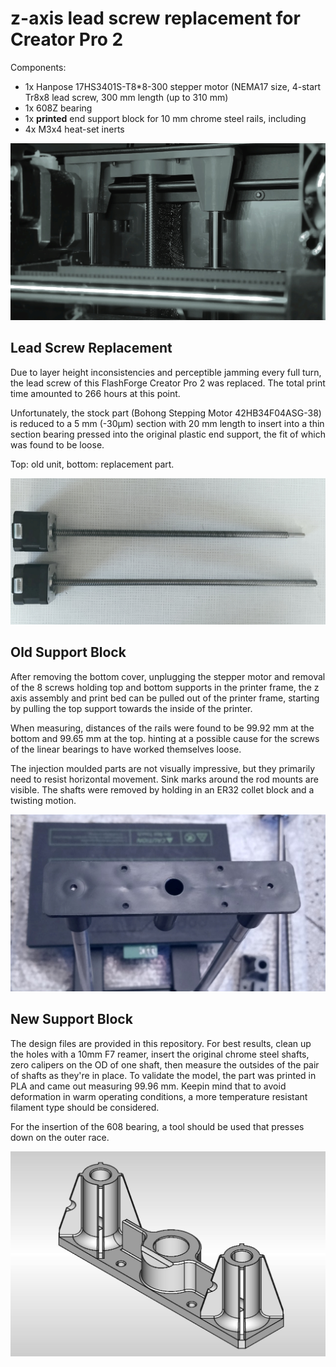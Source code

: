# z-axis lead screw replacement for Creator Pro 2 

Components:
- 1x Hanpose 17HS3401S-T8*8-300 stepper motor (NEMA17 size, 4-start Tr8x8 lead screw, 300 mm length (up to 310 mm)
- 1x 608Z bearing
- 1x **printed** end support block for 10 mm chrome steel rails, including
- 4x M3x4 heat-set inerts

![](img/002.jpg)


## Lead Screw Replacement

Due to layer height inconsistencies and perceptible jamming every full turn, the lead screw of this FlashForge Creator Pro 2 was replaced. The total print time amounted to 266 hours at this point.

Unfortunately, the stock part (Bohong Stepping Motor 42HB34F04ASG-38) is reduced to a 5 mm (-30µm) section with 20 mm length to insert into a thin section bearing pressed into the original plastic end support, the fit of which was found to be loose. 

Top: old unit, bottom: replacement part.

![](img/004.jpg)

## Old Support Block

After removing the bottom cover, unplugging the stepper motor and removal of the 8 screws holding top and bottom supports in the printer frame, the z axis assembly and print bed can be pulled out of the printer frame, starting by pulling the top support towards the inside of the printer.

When measuring, distances of the rails were found to be 99.92 mm at the bottom and 99.65 mm at the top. hinting at a possible cause for the screws of the linear bearings to have worked themselves loose.

The injection moulded parts are not visually impressive, but they primarily need to resist horizontal movement. Sink marks around the rod mounts are visible. The shafts were removed by holding in an ER32 collet block and a twisting motion.

![](img/stock_support.jpg)

## New Support Block

The design files are provided in this repository. For best results, clean up the holes with a 10mm F7 reamer, insert the original chrome steel shafts, zero calipers on the OD of one shaft, then measure the outsides of the pair of shafts as they're in place. To validate the model, the part was printed in PLA and came out measuring 99.96 mm. Keepin mind that to avoid deformation in warm operating conditions, a more temperature resistant filament type should be considered.

For the insertion of the 608 bearing, a tool should be used that presses down on the outer race.

![](img/CAD-model.JPG)